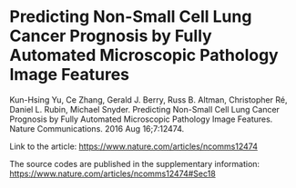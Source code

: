 # Predicting Non-Small Cell Lung Cancer Prognosis by Fully Automated Microscopic Pathology Image Features

Kun-Hsing Yu, Ce Zhang, Gerald J. Berry, Russ B. Altman, Christopher Ré, Daniel L. Rubin, Michael Snyder. Predicting Non-Small Cell Lung Cancer Prognosis by Fully Automated Microscopic Pathology Image Features. Nature Communications. 2016 Aug 16;7:12474.

Link to the article: https://www.nature.com/articles/ncomms12474

The source codes are published in the supplementary information: https://www.nature.com/articles/ncomms12474#Sec18
